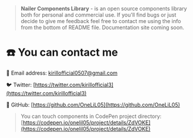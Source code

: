 > **Nailer Components Library** - is an open source components library both for personal and commercial use. If you'll find bugs or just decide to give me feedback feel free to contact me using the info from the bottom of README file. Documentation site coming soon.

# ☎️ You can contact me

📧 Email address: kirillofficial0507@gmail.com

🐦 Twitter:  [https://twitter.com/kirillofficial3](https://twitter.com/kirillofficial3)

🔗 GitHub: [https://github.com/OneLiL05](https://github.com/OneLiL05)

>You can touch components in CodePen project directory: [https://codepen.io/onelil05/project/details/ZdVOKE](https://codepen.io/onelil05/project/details/ZdVOKE)
